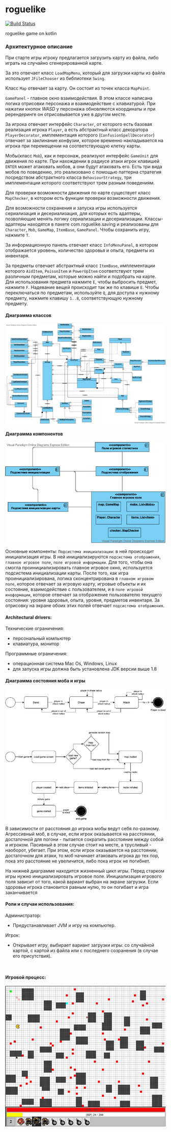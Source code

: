 # roguelike 

[![Build Status](https://travis-ci.com/Gammanik/bash.svg?branch=master)](https://travis-ci.com/Gammanik/bash.svg?branch=master)

roguelike game on kotlin


### Архитектурное описание


При старте игры игроку предлагается загрузить карту из файла, либо играть на случайно сгенерированной карте. 

За это отвечает класс `LoadMapMenu`, который для загрузки карты из файла использует `JFileChooser` из библиотеки `Swing`.  

Kласс `Map` отвечает за карту. Он состоит из точек класса `MapPoint`.

`GamePanel` - главное окно взаимодействия. В этом классе написана логика отрисовки персонажа и взаимодействие с клавиатурой.
При нажатии кнопок *WASD* у персонажа обновляются координаты и при ререндеринге он отрисовывается уже в другом месте.

За игрока отвечает интерфейс `Character`, от которого есть базовая реализация игрока `Player`, а есть абстрактный класс
декоратора `PlayerDecorator`, имплементация которого (`ConfusionSpellDecorator`) отвечает за заклинание конфузии, которое
временно накладывается на игрока при перемещении на соответствующую клетку карты.

Мобы(класс `Mob`), как и персонаж, реализуют интерфейс `GameUnit` для движения по карте. При нахождении в радиусе атаки
игрок клавишей `ENTER` может атаковать мобов, а они будут атаковать его. Есть три вида мобов по поведению, это
реализовано с помощью паттерна стратегия посредством абстрактного класса `BehaviourStrategy`, три имплементации которого
соответствуют трем разным поведениям.

Для проверки возможности движения по карте существует класс `MapChecker`, в котором есть функции проверки возможности
движения.

Для возможности сохранения и запуска игры используется сериализация и десериализация, для которых есть адаптеры,
позволяющие менять логику сериализации и десериализации. Классы-адаптеры находятся в пакете com.roguelike.saving и
реализованы для `Character`, `Mob`, `GameMap`, `ItemBase`, `GamePanel`. Чтобы сохранить игру, нажмите `T`.

За информационную панель отвечает класс `InfoMenuPanel`, в котором отображается уровень, количество здоровья и опыта,
предметы из инвентаря.

За предметы отвечает абстрактный класс `ItemBase`, имплементации которого `AidItem`, `PoisonItem` и `PowerUpItem`
соответствуют трем различным предметам, которые можно найти и подобрать на карте. Для использования предмета нажмите `E`,
чтобы выбросить предмет, нажмите `F`. Надевание вещей происходит так же по клавише
 `E`. Чтобы переключаться по предметам, используйте `Q`, для доступа к нужному предмету,
нажмите клавишу `1..8`, соответствующую нужному предмету.

#### Диаграмма классов
![rogue classes](./rogClasses.png)

#### Диаграмма компонентов
![states](./diagrams/componentsDiagram.png)

Основные компоненты:
`Подсистема инициализации`: в ней происходит инициализация игры. В ней инициализируются `подсистема отображения`,
`главное игровое поле`, `поле игровой информации`. Для того, чтобы она смогла проинициализировать главное игровое окно,
используется подсистема инициализации карты. После того, как игра проинициализирована, логика сконцентрирована
в `главном игровом поле`, которое отвечает за игровую карту, игровые объекты и их состояние, взаимодействие 
с пользователем, и в `поле игровой иноформации`, которое отвечает за отображение пользователю текущего состояния: 
уровня здоровья, опыта, уровня, предметов инвентаря. За отрисовку на экране обоих этих полей отвечает `подсистема
отображения`.

#### Architectural drivers:
Технические ограничения: 
 - персональный компьютер
 - клавиатура, монитор
 
Программные ограничения:
- операционная система Mac Os, Windows, Linux
- для запуска игры должна быть установлена JDK версии выше 1.8


#### Диаграмма состояния моба и игры
![states](./diagrams/states.png)

В зависимости от расстояния до игрока мобы ведут себя по-разному.
Агрессивный моб, в случае, если игрок оказывается на расстоянии, достаточной для погони -
пытается сократить расстояние между собой и игроком. Пасивный в этом случае стоит на месте, а трусливый - наоборот, убегает.
При этом, если игрок оказывается на расстоянии, достаточном для атаки, 
то моб начинает атаковать игрока до тех пор, пока это расстояние не увеличится, либо пока игрок не погибнет.

На нижней диаграмме находится жизненный цикл игры.
Перед старком игры нужно инициализировать игровое поле. Инициализация игрового поля зависит от того, какой вариант выбран на экране загрузки.
Если здоровье игрока становится равным нулю, то он погибает и игра заканчивается  


#### Роли и случаи использования:
Администратор:
 - Предустанавливает JVM и игру на компьютер.

Игрок:
 - Открывает игру, выбирает вариант загрузки игры: 
со случайной картой, с картой из файла или с последнего созранения (в случае его присутствия).


&nbsp;
#### Игровой процесс:
![rogue classes](./game_screen.jpg)

